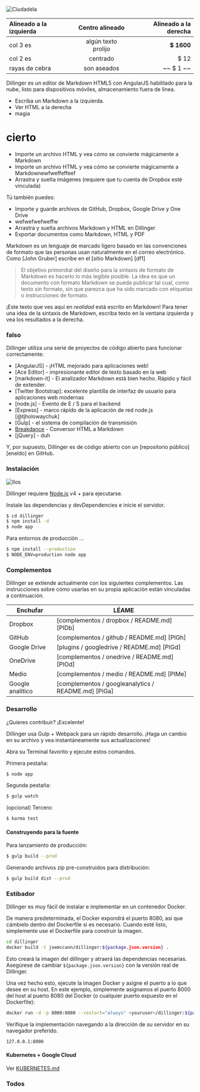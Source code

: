 

![Ciudadela](https://vignette.wikia.nocookie.net/masseffect/images/d/d7/MassEffect2Citadel.jpg/revision/latest?cb=20100721191415)

Alineado a la izquierda | Centro alineado | Alineado a la derecha
:-- | :-: | --:
col 3 es | algún texto prolijo | **$ 1600**
col 2 es | centrado | $ 12
rayas de cebra | son aseados | ~~ $ 1 ~~

Dillinger es un editor de Markdown HTML5 con AngularJS habilitado para la nube, listo para dispositivos móviles, almacenamiento fuera de línea.

- Escriba un Markdown a la izquierda.
- Ver HTML a la derecha
- magia

# cierto

- Importe un archivo HTML y vea cómo se convierte mágicamente a Markdown
- Importe un archivo HTML y vea cómo se convierte mágicamente a Markdownewfweffeffeef
- Arrastra y suelta imágenes (requiere que tu cuenta de Dropbox esté vinculada)

Tú también puedes:

- Importe y guarde archivos de GitHub, Dropbox, Google Drive y One Drive
- wefwefwefweffw
- Arrastra y suelta archivos Markdown y HTML en Dillinger
- Exportar documentos como Markdown, HTML y PDF

Markdown es un lenguaje de marcado ligero basado en las convenciones de formato que las personas usan naturalmente en el correo electrónico. Como [John Gruber] escribe en el [sitio Markdown] [df1]

> El objetivo primordial del diseño para la sintaxis de formato de Markdown es hacerlo lo más legible posible. La idea es que un documento con formato Markdown se pueda publicar tal cual, como texto sin formato, sin que parezca que ha sido marcado con etiquetas o instrucciones de formato.

¡Este texto que ves aquí en *realidad* está escrito en Markdown! Para tener una idea de la sintaxis de Markdown, escriba texto en la ventana izquierda y vea los resultados a la derecha.

### falso

Dillinger utiliza una serie de proyectos de código abierto para funcionar correctamente:

- [AngularJS] - ¡HTML mejorado para aplicaciones web!
- [Ace Editor] - impresionante editor de texto basado en la web
- [markdown-it] - El analizador Markdown está bien hecho. Rápido y fácil de extender.
- [Twitter Bootstrap]: excelente plantilla de interfaz de usuario para aplicaciones web modernas
- [node.js] - Evento de E / S para el backend
- [Express] - marco rápido de la aplicación de red node.js [@tjholowaychuk]
- [Gulp] - el sistema de compilación de transmisión
- [Breakdance](https://breakdance.github.io/breakdance/) - Conversor HTML a Markdown
- [jQuery] - duh

Y, por supuesto, Dillinger es de código abierto con un [repositorio público] [eneldo] en GitHub.

### Instalación

![Ilos](https://lh3.googleusercontent.com/proxy/DDV8a7sLIWurhJtW8Ego9bq-JlwpfFFoR0tkLJQKKYXEXoWHB6ZUP5jGKD2VcYt3z1QVsgcn6L3GoU1ns8m9fvi3U51GzddA70ZUMHgzHvjl4-i7YOJY9cShBPrfjUhMQhxaJ97WFBp612XmjMXVGypfGkiBarN4PWxhiHkiYYNW7HGbtTpOcyt9GQ4Q23C2noxLTWFXZMcQZhRpQA_qzu2n6_H6CPViBnhSHpEl4JZAPaGCSJqgZg)

Dillinger requiere [Node.js](https://nodejs.org/) v4 + para ejecutarse.

Instale las dependencias y devDependencies e inicie el servidor.

```sh
$ cd dillinger
$ npm install -d
$ node app
```

Para entornos de producción ...

```sh
$ npm install --production
$ NODE_ENV=production node app
```

### Complementos

Dillinger se extiende actualmente con los siguientes complementos. Las instrucciones sobre cómo usarlas en su propia aplicación están vinculadas a continuación.

Enchufar | LÉAME
--- | ---
Dropbox | [complementos / dropbox / README.md] [PlDb]
GitHub | [complementos / github / README.md] [PlGh]
Google Drive | [plugins / googledrive / README.md] [PlGd]
OneDrive | [complementos / onedrive / README.md] [PlOd]
Medio | [complementos / medio / README.md] [PlMe]
Google analitico | [complementos / googleanalytics / README.md] [PlGa]

### Desarrollo

¿Quieres contribuir? ¡Excelente!

Dillinger usa Gulp + Webpack para un rápido desarrollo. ¡Haga un cambio en su archivo y vea instantáneamente sus actualizaciones!

Abra su Terminal favorito y ejecute estos comandos.

Primera pestaña:

```sh
$ node app
```

Segunda pestaña:

```sh
$ gulp watch
```

(opcional) Tercero:

```sh
$ karma test
```

#### Construyendo para la fuente

Para lanzamiento de producción:

```sh
$ gulp build --prod
```

Generando archivos zip pre-construidos para distribución:

```sh
$ gulp build dist --prod
```

### Estibador

Dillinger es muy fácil de instalar e implementar en un contenedor Docker.

De manera predeterminada, el Docker expondrá el puerto 8080, así que cámbielo dentro del Dockerfile si es necesario. Cuando esté listo, simplemente use el Dockerfile para construir la imagen.

```sh
cd dillinger
docker build -t joemccann/dillinger:${package.json.version} .
```

Esto creará la imagen del dillinger y atraerá las dependencias necesarias. Asegúrese de cambiar `${package.json.version}` con la versión real de Dillinger.

Una vez hecho esto, ejecute la imagen Docker y asigne el puerto a lo que desee en su host. En este ejemplo, simplemente asignamos el puerto 8000 del host al puerto 8080 del Docker (o cualquier puerto expuesto en el Dockerfile):

```sh
docker run -d -p 8000:8080 --restart="always" <youruser>/dillinger:${package.json.version}
```

Verifique la implementación navegando a la dirección de su servidor en su navegador preferido.

```sh
127.0.0.1:8000
```

#### Kubernetes + Google Cloud

Ver [KUBERNETES.md](https://github.com/joemccann/dillinger/blob/master/KUBERNETES.md)

### Todos
